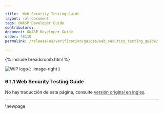 ```yaml
---

title:  Web Security Testing Guide
layout: col-document
tags: OWASP Developer Guide
contributors:
document: OWASP Developer Guide
order: 48110
permalink: /release-es/verification/guides/web_security_testing_guide/

---
```


{% include breadcrumb.html %}

<style type="text/css">
.image-right {
  height: 180px;
  display: block;
  margin-left: auto;
  margin-right: auto;
  float: right;
}
</style>

![WIP logo](../../../assets/images/dg_wip.png "Work in progress"){: .image-right }

### 6.1.1 Web Security Testing Guide

No hay traducción de esta página, consulte [versión original en inglés][release080101].

----

[release080101]: https://github.com/OWASP/www-project-developer-guide/blob/main/release/08-verification/01-guides/01-wstg.md

\newpage
